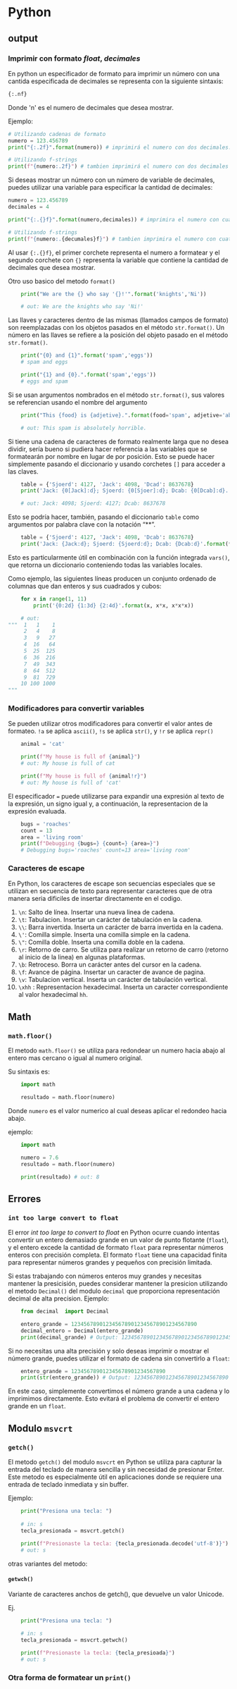 # Python

## output

### **Imprimir con formato** *float*, *decimales*

En python un especificador de formato para imprimir un número con una cantida especificada de decimales se representa con la siguiente sintaxis:

```python
{:.nf}
```

Donde 'n' es el numero de decimales que desea mostrar.

Ejemplo: 

```python
# Utilizando cadenas de formato
numero = 123.456789
print("{:.2f}".format(numero)) # imprimirá el numero con dos decimales: 123.45

# Utilizando f-strings
print(f"{numero:.2f}") # tambien imprimirá el numero con dos decimales 123.45
```

Si deseas mostrar un número con un número de variable de decimales, puedes utilizar una variable para especificar la cantidad de decimales:

```python
numero = 123.456789
decimales = 4

print("{:.{}f}".format(numero,decimales)) # imprimira el numero con cuatro decimales 123.4567

# Utilizando f-strings
print(f"{numero:.{decumales}f}") # tambien imprimira el numero con cuatro decimales
```

Al usar `{:.{}f}`, el primer corchete representa el numero a formatear y el segundo corchete con `{}` representa la variable que contiene la cantidad de decimales que desea mostrar.


Otro uso basico del metodo `format()`

```python
    print("We are the {} who say '{}!'".format('knights','Ni'))

    # out: We are the knights who say 'Ni!'
``` 

Las llaves y caracteres dentro de las mismas (llamados campos de formato) son reemplazadas con los objetos pasados en el método `str.format()`. Un número en las llaves se refiere a la posición del objeto pasado en el método `str.format()`.

```python
    print("{0} and {1}".format('spam','eggs'))
    # spam and eggs

    print("{1} and {0}.".format('spam','eggs'))
    # eggs and spam
```

Si se usan argumentos nombrados en el método `str.format()`, sus valores se referencian usando el nombre del argumento

```python
    print("This {food} is {adjetive}.".format(food='spam', adjetive='absolutely horrible'))

    # out: This spam is absolutely horrible.
```

Si tiene una cadena de caracteres de formato realmente larga que no desea dividir, sería bueno si pudiera hacer referencia a las variables que se formatearán por nombre en lugar de por posición. Esto se puede hacer simplemente pasando el diccionario y usando corchetes `[]` para acceder a las claves.

```python
    table = {'Sjoerd': 4127, 'Jack': 4098, 'Dcad': 8637678}
    print('Jack: {0[Jack]:d}; Sjoerd: {0[Sjoer]:d}; Dcab: {0[Dcab]:d}.'.format(table))

    # out: Jack: 4098; Sjoerd: 4127; Dcab: 8637678
```

Esto se podría hacer, también, pasando el diccionario `table` como argumentos por palabra clave con la notación “**”.

```python
    table = {'Sjoerd': 4127, 'Jack': 4098, 'Dcab': 8637678}
    print('Jack: {Jack:d}; Sjoerd: {Sjoerd:d}; Dcab: {Dcab:d}'.format(**table))
```

Esto es particularmente útil en combinación con la función integrada `vars()`, que retorna un diccionario conteniendo todas las variables locales.

Como ejemplo, las siguientes líneas producen un conjunto ordenado de columnas que dan enteros y sus cuadrados y cubos:

```python
    for x in range(1, 11)
        print('{0:2d} {1:3d} {2:4d}'.format(x, x*x, x*x*x))

    # out: 
"""  1   1    1
     2   4    8
     3   9   27
     4  16   64
     5  25  125
     6  36  216
     7  49  343
     8  64  512
     9  81  729
    10 100 1000
"""
```


### Modificadores para convertir variables

Se pueden utilizar otros modificadores para convertir el valor antes de formateo. `!a` se aplica `ascii()`, `!s` se aplica `str()`, y `!r` se aplica `repr()`

```python
    animal = 'cat'

    print(f"My house is full of {animal}")
    # out: My house is full of cat

    print(f"My house is full of {animal!r}")
    # out: My house is full of 'cat'
```

El especificador `=` puede utilizarse para expandir una expresión al texto de la expresión, un signo igual y, a continuación, la representacion de la expresión evaluada.

```python
    bugs = 'roaches'
    count = 13
    area = 'living room'
    print(f"Debugging {bugs=} {count=} {area=}")
    # Debugging bugs='roaches' count=13 area='living room'
```



### Caracteres de escape 

En Python, los caracteres de escape son secuencias especiales que se utilizan en secuencia de texto para representar caracteres que de otra manera seria dificiles de insertar directamente en el codigo.

1. `\n`: Salto de línea. Insertar una nueva linea de cadena.
2. `\t`: Tabulacion. Insertar un carácter de tabulación en la cadena.
3. `\\`: Barra invertida. Inserta un carácter de barra invertida en la cadena.
4. `\'`: Comilla simple. Inserta una comilla simple en la cadena.
5. `\"`: Comilla doble. Inserta una comilla doble en la cadena.
6. `\r`: Retorno de carro. Se utiliza para realizar un retorno de carro (retorno al inicio de la linea) en algunas plataformas.
7. `\b`: Retroceso. Borra un carácter antes del cursor en la cadena.
8. `\f`: Avance de página. Insertar un caracter de avance de pagina.
9. `\v`: Tabulacion vertical. Inserta un carácter de tabulación vertical.
10. `\xhh` : Representacion hexadecimal. Inserta un caracter correspondiente al valor hexadecimal `hh`.

## Math

### `math.floor()`

El metodo `math.floor()` se utiliza para redondear un numero hacia abajo al entero mas cercano o igual al numero original. 

Su sintaxis es: 
```python
    import math 

    resultado = math.floor(numero)
```

Donde `numero` es el valor numerico al cual deseas aplicar el redondeo hacia abajo.

ejemplo: 

```python
    import math

    numero = 7.6
    resultado = math.floor(numero)

    print(resultado) # out: 8
```

## Errores

### `int too large convert to float`

El error *int too large to convert to float* en Python ocurre cuando intentas convertir un entero demasiado grande en un valor de punto flotante (`float`), y el entero excede la cantidad de formato `float` para representar números enteros con precisión completa.
El formato `float` tiene una capacidad finita para representar números grandes y pequeños con precisión limitada.

Si estas trabajando con números enteros muy grandes y necesitas mantener la presicisión, puedes considerar mantener la presicion utilizando el metodo `Decimal()` del modulo `decimal` que proporciona representación decimal de alta precision. Ejemplo:

```python
    from decimal  import Decimal

    entero_grande = 1234567890123456789012345678901234567890
    decimal_entero = Decimal(entero_grande)
    print(decimal_grande) # Output: 1234567890123456789012345678901234567890
```

Si no necesitas una alta precisión y solo deseas imprimir o mostrar el número grande, puedes utilizar el formato de cadena sin convertirlo a `float`:

```python
    entero_grande = 123456789012345678901234567890
    print(str(entero_grande)) # Output: 123456789012345678901234567890
```

En este caso, simplemente convertimos el número grande a una cadena y lo imprimimos directamente. Esto evitará el problema de convertir el entero grande en un `float`.


## Modulo `msvcrt`

### `getch()`
El metodo `getch()` del modulo `msvcrt` en Python se utiliza para capturar la entrada del teclado de manera sencilla y sin necesidad de presionar Enter. Este metodo es especialmente útil en aplicaciones donde se requiere una entrada de teclado inmediata y sin buffer.

Ejemplo:

```python
    print("Presiona una tecla: ")
    
    # in: s
    tecla_presionada = msvcrt.getch()
    
    print(f"Presionaste la tecla: {tecla_presionada.decode('utf-8')}")
    # out: s
```

otras variantes del metodo: 

#### `getwch()`

Variante de caracteres anchos de getch(), que devuelve un valor Unicode.

Ej. 

```python
    print("Presiona una tecla: ")

    # in: s
    tecla_presionada = msvcrt.getwch()

    print(f"Presionaste la tecla: {tecla_presioada}")
    # out: s
```


### Otra forma de formatear un `print()` 

